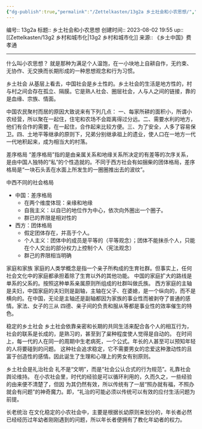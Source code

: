 ```yaml
---
{"dg-publish":true,"permalink":"/Zettelkasten/13g2a 乡土社会和小农思想/","dgPassFrontmatter":true}
---
```


编号:: 13g2a
标题:: 乡土社会和小农思想
创建时间:: 2023-08-02 19:55
up:: [[Zettelkasten/13g2 乡村和城市化\|13g2 乡村和城市化]]
来源:: 《乡土中国》费孝通

---

什么叫小农思想？
就是那种为满足个人温饱，在一小块地上自耕自作，无约束、无协作、无交换而长期形成的一种思想观念和行为习惯。

乡土社会
从基层上看去，中国社会是乡土性的。乡土社会的生活是地方性的，村与村之间会存在孤立、隔膜。它是熟人社会、圈层社会，人与人之间的链接，靠的是血缘、宗族、情面。

中国农民聚村而居的原因大致说来有下列几点：
一、每家所耕的面积小，所谓小农经营，所以聚在一起住，住宅和农场不会距离得过分远。二、需要水利的地方，他们有合作的需要，在一起住，合作起来比较方便。三、为了安全，人多了容易保卫。四、土地平等继承的原则下，兄弟分别继承祖上的遗业，使人口在一地方一代一代地积起来，成为相当大的村落。

差序格局
“差序格局”指的是由亲属关系和地缘关系所决定的有差等的次序关系，是由中国人独特的“私”的个性造就的。不同于西方社会有如捆柴的团体格局，差序格局是“一块石头丢在水面上所发生的一圈圈推出去的波纹”。

中西不同的社会格局
- 中国：差序格局
	- 在两个维度体现：亲缘和地缘
	- 自我主义：以自已的地位作为中心，依次向外圈出一个圈子。
	- 群已的界限是相对性的
- 西方：团体格局
	- 假定团体存在，并高于个人。
	- 个人主义：团体中的成员是平等的（平等观念）；团体不能抹杀个人，只能在个人交出的部分权力上控制个人（宪法观念）
	- 群己的界限相当明确

家庭和家族
家庭的人类学概念是指一个亲子所构成的生育社群。但事实上，任何社会文化中的家庭都承担着除了生育以外的其他功能。
中国的家庭扩大的路线是单系的父系的。按照这种单系亲属原则所组成的社群叫做氏族。
西方家庭的主轴是夫妇，中国家庭的夫妇则是副轴，主轴在父子、在婆媳，是一个纵向的，而不是横向的。在中国，无论是主轴还是副轴都因为家族的事业性而被剥夺了普通的感情。家法、女子的三从
四德、亲子间的负责和服从等都是事业性的效率催生的特色。

稳定的乡土社会
乡土社会依靠亲密和长期的共同生活来配合各个人的相互行为，社会的联系是长成的，是熟习的，甚至到了枲种程度使人觉得是自动的。
在时间上，每一代的人在同一的周期中生老病死，一个公式。年长的人甚至可以预知年轻的人将要碰到的问题。
这种社会追求稳定，它不需要男女的恋爱这种激动性的且富于创造性的感情。因此诞生了生理和心理上的男女有别原则。

乡土社会是礼治社会
礼不是“文明”，而是“社会公认合式的行为规范”。礼靠社会舆论维持。
在小农社会里，时代的经验是可以循环利用的，久而久之，一些经验的由来便不清楚了，但因
为其仍然有效，所以传统有了一层“照办就有福，不照办就会有问题”的神奇魔力。即，“礼治的可能必须以传统可以有效的应付生活问题为前提。

长老统治
在文化稳定的小农社会中，主要是根据长幼原则来划分的，年长者必然已经经历过年幼者刚刚遇到的问题，所以年长者便拥有了教化年幼者的权力。